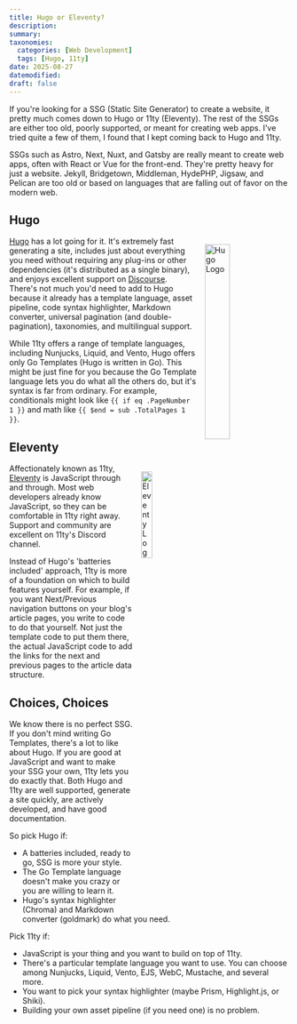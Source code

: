 ```yaml
---
title: Hugo or Eleventy?
description:
summary:
taxonomies:
  categories: [Web Development]
  tags: [Hugo, 11ty]
date: 2025-08-27
datemodified:
draft: false
---
```


If you're looking for a SSG (Static Site Generator) to create a website, it pretty much comes down to Hugo or 11ty (Eleventy). The rest of the SSGs are either too old, poorly supported, or meant for creating web apps. I've tried quite a few of them, I found that I kept coming back to Hugo and 11ty.

<!--more-->

SSGs such as Astro, Next, Nuxt, and Gatsby are really meant to create web apps, often with React or Vue for the front-end. They're pretty heavy for just a website. Jekyll, Bridgetown, Middleman, HydePHP, Jigsaw, and Pelican are too old or based on languages that are falling out of favor on the modern web.

## Hugo

<img src="/images/post-images/hugo-logo-wide.svg" alt="Hugo Logo" style="float: right; width: 30%; margin: 1em 0em 1em 1em">

[Hugo](https://gohugo.io/) has a lot going for it. It's extremely fast generating a site, includes just about everything you need without requiring any plug-ins or other dependencies (it's distributed as a single binary), and enjoys excellent support on [Discourse](https://discourse.gohugo.io/). There's not much you'd need to add to Hugo because it already has a template language, asset pipeline, code syntax highlighter, Markdown converter, universal pagination (and double-pagination), taxonomies, and multilingual support.

While 11ty offers a range of template languages, including Nunjucks, Liquid, and Vento, Hugo offers only Go Templates (Hugo is written in Go). This might be just fine for you because the Go Template language lets you do what all the others do, but it's syntax is far from ordinary. For example, conditionals might look like `{{ if eq .PageNumber 1 }}` and math like `{{ $end = sub .TotalPages 1 }}`.

## Eleventy

<img src="/images/post-images/11ty-logo.png" alt="Eleventy Logo" style="float: right; width: 20%; margin: 1em 0em 1em 1em">

Affectionately known as 11ty, [Eleventy](https://www.11ty.dev/) is JavaScript through and through. Most web developers already know JavaScript, so they can be comfortable in 11ty right away. Support and community are excellent on 11ty's Discord channel.

Instead of Hugo's 'batteries included' approach, 11ty is more of a foundation on which to build features yourself. For example, if you want Next/Previous navigation buttons on your blog's article pages, you write to code to do that yourself. Not just the template code to put them there, the actual JavaScript code to add the links for the next and previous pages to the article data structure.

## Choices, Choices

We know there is no perfect SSG. If you don't mind writing Go Templates, there's a lot to like about Hugo. If you are good at JavaScript and want to make your SSG your own, 11ty lets you do exactly that. Both Hugo and 11ty are well supported, generate a site quickly, are actively developed, and have good documentation.

So pick Hugo if:

- A batteries included, ready to go, SSG is more your style.
- The Go Template language doesn't make you crazy or you are willing to learn it.
- Hugo's syntax highlighter (Chroma) and Markdown converter (goldmark) do what you need.

Pick 11ty if:

- JavaScript is your thing and you want to build on top of 11ty.
- There's a particular template language you want to use. You can choose among Nunjucks, Liquid, Vento, EJS, WebC, Mustache, and several more.
- You want to pick your syntax highlighter (maybe Prism, Highlight.js, or Shiki).
- Building your own asset pipeline (if you need one) is no problem.
